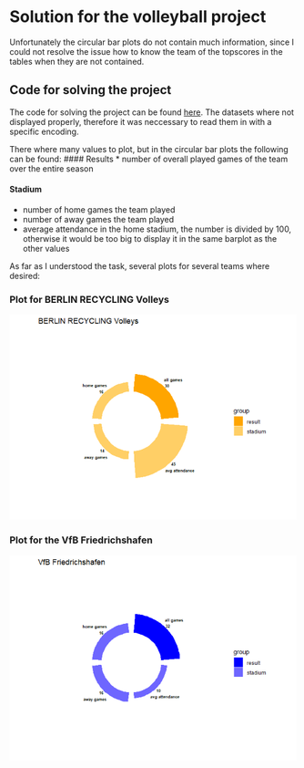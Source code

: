 # Solution for the volleyball project

Unfortunately the circular bar plots do not contain much information,
since I could not resolve the issue how to know the team of the
topscores in the tables when they are not contained.

## Code for solving the project

The code for solving the project can be found
[here](https://github.com/Dr-Eberle-Zentrum/Data-projects-with-R-and-GitHub/blob/volleyball_solution_from_Jana/Projects/laura-burk/volleyball-project/JanaKimmich.Rmd).
The datasets where not displayed properly, therefore it was neccessary
to read them in with a specific encoding.

There where many values to plot, but in the circular bar plots the
following can be found: \#### Results \* number of overall played games
of the team over the entire season

#### Stadium

-   number of home games the team played
-   number of away games the team played
-   average attendance in the home stadium, the number is divided by
    100, otherwise it would be too big to display it in the same barplot
    as the other values

As far as I understood the task, several plots for several teams where
desired:

### Plot for BERLIN RECYCLING Volleys

![](JanaKimmich_files/figure-markdown_strict/setup-1.png)

### Plot for the VfB Friedrichshafen

![](JanaKimmich_files/figure-markdown_strict/setup-2.png)
